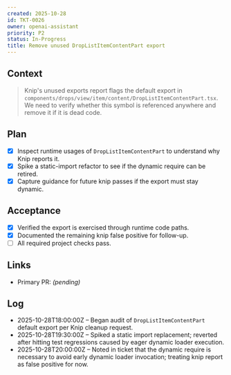 ```yaml
---
created: 2025-10-28
id: TKT-0026
owner: openai-assistant
priority: P2
status: In-Progress
title: Remove unused DropListItemContentPart export
---
```


## Context

> Knip's unused exports report flags the default export in `components/drops/view/item/content/DropListItemContentPart.tsx`. We need to verify whether this symbol is referenced anywhere and remove it if it is dead code.

## Plan

- [x] Inspect runtime usages of `DropListItemContentPart` to understand why Knip reports it.
- [x] Spike a static-import refactor to see if the dynamic require can be retired.
- [x] Capture guidance for future knip passes if the export must stay dynamic.

## Acceptance

- [x] Verified the export is exercised through runtime code paths.
- [x] Documented the remaining knip false positive for follow-up.
- [ ] All required project checks pass.

## Links

- Primary PR: _(pending)_

## Log

- 2025-10-28T18:00:00Z – Began audit of `DropListItemContentPart` default export per Knip cleanup request.
- 2025-10-28T19:30:00Z – Spiked a static import replacement; reverted after hitting test regressions caused by eager dynamic loader execution.
- 2025-10-28T20:00:00Z – Noted in ticket that the dynamic require is necessary to avoid early dynamic loader invocation; treating knip report as false positive for now.
